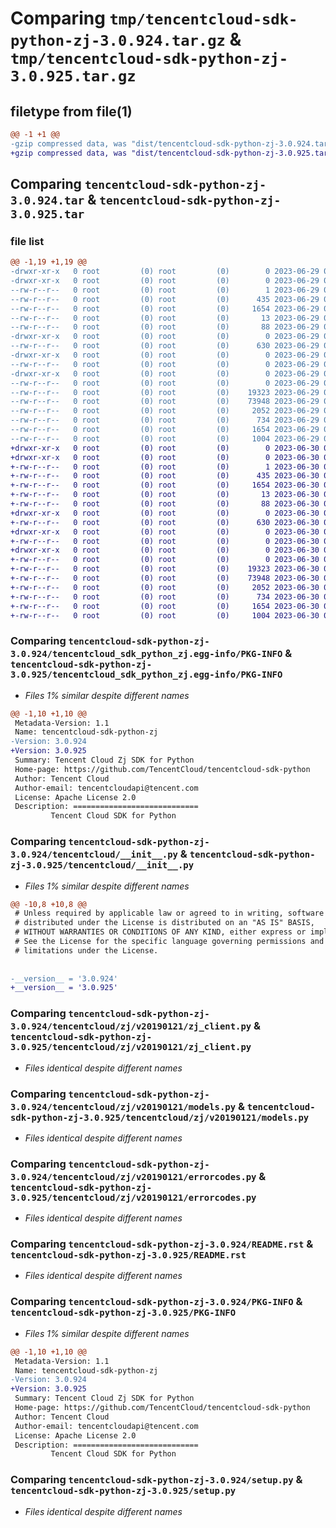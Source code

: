 # Comparing `tmp/tencentcloud-sdk-python-zj-3.0.924.tar.gz` & `tmp/tencentcloud-sdk-python-zj-3.0.925.tar.gz`

## filetype from file(1)

```diff
@@ -1 +1 @@
-gzip compressed data, was "dist/tencentcloud-sdk-python-zj-3.0.924.tar", last modified: Thu Jun 29 00:50:45 2023, max compression
+gzip compressed data, was "dist/tencentcloud-sdk-python-zj-3.0.925.tar", last modified: Fri Jun 30 02:30:19 2023, max compression
```

## Comparing `tencentcloud-sdk-python-zj-3.0.924.tar` & `tencentcloud-sdk-python-zj-3.0.925.tar`

### file list

```diff
@@ -1,19 +1,19 @@
-drwxr-xr-x   0 root         (0) root         (0)        0 2023-06-29 00:50:45.000000 tencentcloud-sdk-python-zj-3.0.924/
-drwxr-xr-x   0 root         (0) root         (0)        0 2023-06-29 00:50:45.000000 tencentcloud-sdk-python-zj-3.0.924/tencentcloud_sdk_python_zj.egg-info/
--rw-r--r--   0 root         (0) root         (0)        1 2023-06-29 00:50:45.000000 tencentcloud-sdk-python-zj-3.0.924/tencentcloud_sdk_python_zj.egg-info/dependency_links.txt
--rw-r--r--   0 root         (0) root         (0)      435 2023-06-29 00:50:45.000000 tencentcloud-sdk-python-zj-3.0.924/tencentcloud_sdk_python_zj.egg-info/SOURCES.txt
--rw-r--r--   0 root         (0) root         (0)     1654 2023-06-29 00:50:45.000000 tencentcloud-sdk-python-zj-3.0.924/tencentcloud_sdk_python_zj.egg-info/PKG-INFO
--rw-r--r--   0 root         (0) root         (0)       13 2023-06-29 00:50:45.000000 tencentcloud-sdk-python-zj-3.0.924/tencentcloud_sdk_python_zj.egg-info/top_level.txt
--rw-r--r--   0 root         (0) root         (0)       88 2023-06-29 00:50:45.000000 tencentcloud-sdk-python-zj-3.0.924/setup.cfg
-drwxr-xr-x   0 root         (0) root         (0)        0 2023-06-29 00:50:45.000000 tencentcloud-sdk-python-zj-3.0.924/tencentcloud/
--rw-r--r--   0 root         (0) root         (0)      630 2023-06-29 00:50:45.000000 tencentcloud-sdk-python-zj-3.0.924/tencentcloud/__init__.py
-drwxr-xr-x   0 root         (0) root         (0)        0 2023-06-29 00:50:45.000000 tencentcloud-sdk-python-zj-3.0.924/tencentcloud/zj/
--rw-r--r--   0 root         (0) root         (0)        0 2023-06-29 00:50:45.000000 tencentcloud-sdk-python-zj-3.0.924/tencentcloud/zj/__init__.py
-drwxr-xr-x   0 root         (0) root         (0)        0 2023-06-29 00:50:45.000000 tencentcloud-sdk-python-zj-3.0.924/tencentcloud/zj/v20190121/
--rw-r--r--   0 root         (0) root         (0)        0 2023-06-29 00:50:45.000000 tencentcloud-sdk-python-zj-3.0.924/tencentcloud/zj/v20190121/__init__.py
--rw-r--r--   0 root         (0) root         (0)    19323 2023-06-29 00:50:45.000000 tencentcloud-sdk-python-zj-3.0.924/tencentcloud/zj/v20190121/zj_client.py
--rw-r--r--   0 root         (0) root         (0)    73948 2023-06-29 00:50:45.000000 tencentcloud-sdk-python-zj-3.0.924/tencentcloud/zj/v20190121/models.py
--rw-r--r--   0 root         (0) root         (0)     2052 2023-06-29 00:50:45.000000 tencentcloud-sdk-python-zj-3.0.924/tencentcloud/zj/v20190121/errorcodes.py
--rw-r--r--   0 root         (0) root         (0)      734 2023-06-29 00:50:45.000000 tencentcloud-sdk-python-zj-3.0.924/README.rst
--rw-r--r--   0 root         (0) root         (0)     1654 2023-06-29 00:50:45.000000 tencentcloud-sdk-python-zj-3.0.924/PKG-INFO
--rw-r--r--   0 root         (0) root         (0)     1004 2023-06-29 00:50:45.000000 tencentcloud-sdk-python-zj-3.0.924/setup.py
+drwxr-xr-x   0 root         (0) root         (0)        0 2023-06-30 02:30:19.000000 tencentcloud-sdk-python-zj-3.0.925/
+drwxr-xr-x   0 root         (0) root         (0)        0 2023-06-30 02:30:19.000000 tencentcloud-sdk-python-zj-3.0.925/tencentcloud_sdk_python_zj.egg-info/
+-rw-r--r--   0 root         (0) root         (0)        1 2023-06-30 02:30:19.000000 tencentcloud-sdk-python-zj-3.0.925/tencentcloud_sdk_python_zj.egg-info/dependency_links.txt
+-rw-r--r--   0 root         (0) root         (0)      435 2023-06-30 02:30:19.000000 tencentcloud-sdk-python-zj-3.0.925/tencentcloud_sdk_python_zj.egg-info/SOURCES.txt
+-rw-r--r--   0 root         (0) root         (0)     1654 2023-06-30 02:30:19.000000 tencentcloud-sdk-python-zj-3.0.925/tencentcloud_sdk_python_zj.egg-info/PKG-INFO
+-rw-r--r--   0 root         (0) root         (0)       13 2023-06-30 02:30:19.000000 tencentcloud-sdk-python-zj-3.0.925/tencentcloud_sdk_python_zj.egg-info/top_level.txt
+-rw-r--r--   0 root         (0) root         (0)       88 2023-06-30 02:30:19.000000 tencentcloud-sdk-python-zj-3.0.925/setup.cfg
+drwxr-xr-x   0 root         (0) root         (0)        0 2023-06-30 02:30:19.000000 tencentcloud-sdk-python-zj-3.0.925/tencentcloud/
+-rw-r--r--   0 root         (0) root         (0)      630 2023-06-30 02:30:19.000000 tencentcloud-sdk-python-zj-3.0.925/tencentcloud/__init__.py
+drwxr-xr-x   0 root         (0) root         (0)        0 2023-06-30 02:30:19.000000 tencentcloud-sdk-python-zj-3.0.925/tencentcloud/zj/
+-rw-r--r--   0 root         (0) root         (0)        0 2023-06-30 02:30:19.000000 tencentcloud-sdk-python-zj-3.0.925/tencentcloud/zj/__init__.py
+drwxr-xr-x   0 root         (0) root         (0)        0 2023-06-30 02:30:19.000000 tencentcloud-sdk-python-zj-3.0.925/tencentcloud/zj/v20190121/
+-rw-r--r--   0 root         (0) root         (0)        0 2023-06-30 02:30:19.000000 tencentcloud-sdk-python-zj-3.0.925/tencentcloud/zj/v20190121/__init__.py
+-rw-r--r--   0 root         (0) root         (0)    19323 2023-06-30 02:30:19.000000 tencentcloud-sdk-python-zj-3.0.925/tencentcloud/zj/v20190121/zj_client.py
+-rw-r--r--   0 root         (0) root         (0)    73948 2023-06-30 02:30:19.000000 tencentcloud-sdk-python-zj-3.0.925/tencentcloud/zj/v20190121/models.py
+-rw-r--r--   0 root         (0) root         (0)     2052 2023-06-30 02:30:19.000000 tencentcloud-sdk-python-zj-3.0.925/tencentcloud/zj/v20190121/errorcodes.py
+-rw-r--r--   0 root         (0) root         (0)      734 2023-06-30 02:30:19.000000 tencentcloud-sdk-python-zj-3.0.925/README.rst
+-rw-r--r--   0 root         (0) root         (0)     1654 2023-06-30 02:30:19.000000 tencentcloud-sdk-python-zj-3.0.925/PKG-INFO
+-rw-r--r--   0 root         (0) root         (0)     1004 2023-06-30 02:30:19.000000 tencentcloud-sdk-python-zj-3.0.925/setup.py
```

### Comparing `tencentcloud-sdk-python-zj-3.0.924/tencentcloud_sdk_python_zj.egg-info/PKG-INFO` & `tencentcloud-sdk-python-zj-3.0.925/tencentcloud_sdk_python_zj.egg-info/PKG-INFO`

 * *Files 1% similar despite different names*

```diff
@@ -1,10 +1,10 @@
 Metadata-Version: 1.1
 Name: tencentcloud-sdk-python-zj
-Version: 3.0.924
+Version: 3.0.925
 Summary: Tencent Cloud Zj SDK for Python
 Home-page: https://github.com/TencentCloud/tencentcloud-sdk-python
 Author: Tencent Cloud
 Author-email: tencentcloudapi@tencent.com
 License: Apache License 2.0
 Description: ============================
         Tencent Cloud SDK for Python
```

### Comparing `tencentcloud-sdk-python-zj-3.0.924/tencentcloud/__init__.py` & `tencentcloud-sdk-python-zj-3.0.925/tencentcloud/__init__.py`

 * *Files 1% similar despite different names*

```diff
@@ -10,8 +10,8 @@
 # Unless required by applicable law or agreed to in writing, software
 # distributed under the License is distributed on an "AS IS" BASIS,
 # WITHOUT WARRANTIES OR CONDITIONS OF ANY KIND, either express or implied.
 # See the License for the specific language governing permissions and
 # limitations under the License.
 
 
-__version__ = '3.0.924'
+__version__ = '3.0.925'
```

### Comparing `tencentcloud-sdk-python-zj-3.0.924/tencentcloud/zj/v20190121/zj_client.py` & `tencentcloud-sdk-python-zj-3.0.925/tencentcloud/zj/v20190121/zj_client.py`

 * *Files identical despite different names*

### Comparing `tencentcloud-sdk-python-zj-3.0.924/tencentcloud/zj/v20190121/models.py` & `tencentcloud-sdk-python-zj-3.0.925/tencentcloud/zj/v20190121/models.py`

 * *Files identical despite different names*

### Comparing `tencentcloud-sdk-python-zj-3.0.924/tencentcloud/zj/v20190121/errorcodes.py` & `tencentcloud-sdk-python-zj-3.0.925/tencentcloud/zj/v20190121/errorcodes.py`

 * *Files identical despite different names*

### Comparing `tencentcloud-sdk-python-zj-3.0.924/README.rst` & `tencentcloud-sdk-python-zj-3.0.925/README.rst`

 * *Files identical despite different names*

### Comparing `tencentcloud-sdk-python-zj-3.0.924/PKG-INFO` & `tencentcloud-sdk-python-zj-3.0.925/PKG-INFO`

 * *Files 1% similar despite different names*

```diff
@@ -1,10 +1,10 @@
 Metadata-Version: 1.1
 Name: tencentcloud-sdk-python-zj
-Version: 3.0.924
+Version: 3.0.925
 Summary: Tencent Cloud Zj SDK for Python
 Home-page: https://github.com/TencentCloud/tencentcloud-sdk-python
 Author: Tencent Cloud
 Author-email: tencentcloudapi@tencent.com
 License: Apache License 2.0
 Description: ============================
         Tencent Cloud SDK for Python
```

### Comparing `tencentcloud-sdk-python-zj-3.0.924/setup.py` & `tencentcloud-sdk-python-zj-3.0.925/setup.py`

 * *Files identical despite different names*


